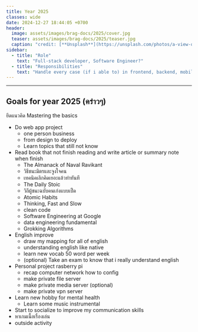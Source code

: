 ```yaml
---
title: Year 2025
classes: wide
date: 2024-12-27 18:44:05 +0700
header:
  image: assets/images/brag-docs/2025/cover.jpg
  teaser: assets/images/brag-docs/2025/teaser.jpg
  caption: "credit: [**Unsplash**](https://unsplash.com/photos/a-view-of-a-mountain-covered-in-clouds-VgNEZJ3JxvY)"
sidebar:
  - title: "Role"
    text: "Full-stack developer, Software Engineer?"
  - title: "Responsibilities"
    text: "Handle every case (if i able to) in frontend, backend, mobile"
---
```

<hr>

## Goals for year 2025 (คร่าวๆ)

ยึดแนวคิด Mastering the basics

- Do web app project
  - one person business
  - from design to deploy
  - Learn topics that still not know
- Read book that not finish reading and write article or summary note when finish
  - The Almanack of Naval Ravikant
  - วิธีชนะมิตรและจูงใจคน
  - เทคนิคเลิกคิดเยอะแล้วทำทันที
  - The Daily Stoic
  - วิถีผู้ชนะฉบับคนเก่งแบบเป็ด
  - Atomic Habits
  - Thinking, Fast and Slow
  - clean code
  - Software Engineering at Google
  - data engineering fundamental
  - Grokking Algorithms
- English improve
  - draw my mapping for all of english
  - understanding english like native
  - learn new vocab 50 word per week
  - (optional) Take an exam to know that i really understand english
- Personal project rasberry pi
  - recap computer network how to config
  - make private file server
  - make private media server (optional)
  - make private vpn server
- Learn new hobby for mental health
  - Learn some music instrumental
- Start to socialize to improve my communication skills
- หาเกมเนื้อเรื่องเล่น
- outside activity